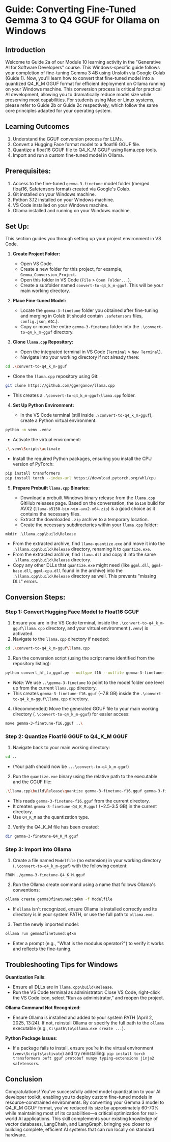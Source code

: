 # Guide: Converting Fine-Tuned Gemma 3 to Q4 GGUF for Ollama on Windows



## Introduction

Welcome to Guide 2a of our Module 10 learning activity in the "Generative AI for Software Developers" course. This Windows-specific guide follows your completion of fine-tuning Gemma 3 4B using Unsloth via Google Colab (Guide 1). Now, you'll learn how to convert that fine-tuned model into a quantized Q4_K_M GGUF format for efficient deployment on Ollama running on your Windows machine. This conversion process is critical for practical AI development, allowing you to dramatically reduce model size while preserving most capabilities. For students using Mac or Linux systems, please refer to Guide 2b or Guide 2c respectively, which follow the same core principles adapted for your operating system.



## Learning Outcomes

1. Understand the GGUF conversion process for LLMs.
2. Convert a Hugging Face format model to a float16 GGUF file.
3. Quantize a float16 GGUF file to Q4_K_M GGUF using llama.cpp tools.
4. Import and run a custom fine-tuned model in Ollama.



## Prerequisites:

1. Access to the fine-tuned `gemma-3-finetune` model folder (merged float16, Safetensors format) created via Google's Colab.
2. Git installed on your Windows machine.
3. Python 3.12 installed on your Windows machine.
4. VS Code installed on your Windows machine.
5. Ollama installed and running on your Windows machine.



## Set Up:

This section guides you through setting up your project environment in VS Code.

1. **Create Project Folder:**

   - Open VS Code.
   - Create a new folder for this project, for example, `Gemma_Conversion_Project`.
   - Open this folder in VS Code (`File` > `Open Folder...`).
   - Create a subfolder named `convert-to-q4_k_m-gguf`. This will be your main working directory.

2. **Place Fine-tuned Model:**
   
   - Locate the `gemma-3-finetune` folder you obtained after fine-tuning and merging in Colab (it should contain `.safetensors` files, `config.json`, etc.).
   - Copy or move the entire `gemma-3-finetune` folder into the `.\convert-to-q4_k_m-gguf` directory.
  
3. **Clone `llama.cpp` Repository:**
   
   - Open the integrated terminal in VS Code (`Terminal` > `New Terminal`).
   - Navigate into your working directory if not already there:

```bash
cd .\convert-to-q4_k_m-gguf 
```

   - Clone the `llama.cpp` repository using Git:

```bash
git clone https://github.com/ggerganov/llama.cpp 
```

   - This creates a `.\convert-to-q4_k_m-gguf\llama.cpp` folder.

4. **Set Up Python Environment:**
   
   - In the VS Code terminal (still inside `.\convert-to-q4_k_m-gguf`), create a Python virtual environment:

```bash
python -m venv .venv 
```

   - Activate the virtual environment:

```bash
.\.venv\Scripts\activate 
```

   - Install the required Python packages, ensuring you install the CPU version of PyTorch:

```bash
pip install transformers 
pip install torch --index-url https://download.pytorch.org/whl/cpu 
```

5. **Prepare Prebuilt `llama.cpp` Binaries:**
   
   - Download a prebuilt Windows binary release from the `llama.cpp` GitHub releases page. Based on the conversation, the `b5150` build for AVX2 (`llama-b5150-bin-win-avx2-x64.zip`) is a good choice as it contains the necessary files.
   - Extract the downloaded `.zip` archive to a temporary location.
   - Create the necessary subdirectories within your `llama.cpp` folder:

```
mkdir .\llama.cpp\build\Release 
```

   - From the extracted archive, find `llama-quantize.exe` and move it into the `.\llama.cpp\build\Release` directory, renaming it to `quantize.exe`.
   - From the extracted archive, find `llama.dll` and copy it into the same `.\llama.cpp\build\Release` directory.
   - Copy any other DLLs that `quantize.exe` might need (like `ggml.dll`, `ggml-base.dll`, `ggml-cpu.dll` found in the archive) into the `.\llama.cpp\build\Release` directory as well. This prevents "missing DLL" errors.



## Conversion Steps:

### Step 1: Convert Hugging Face Model to Float16 GGUF

1. Ensure you are in the VS Code terminal, inside the `.\convert-to-q4_k_m-gguf\llama.cpp` directory, and your virtual environment (`.venv`) is activated.
2. Navigate to the `llama.cpp` directory if needed:
   
```bash
cd .\convert-to-q4_k_m-gguf\llama.cpp 
```

3. Run the conversion script (using the script name identified from the repository listing):
   
```bash
python convert_hf_to_gguf.py --outtype f16 --outfile gemma-3-finetune-f16.gguf ..\gemma-3-finetune 
```

   - _Note:_ We use `..\gemma-3-finetune` to point to the model folder one level up from the current `llama.cpp` directory.
   - This creates `gemma-3-finetune-f16.gguf` (~7.8 GB) inside the `.\convert-to-q4_k_m-gguf\llama.cpp` directory.

4. (Recommended) Move the generated GGUF file to your main working directory (`.\convert-to-q4_k_m-gguf`) for easier access:
   
```bash
move gemma-3-finetune-f16.gguf ..\ 
```



### Step 2: Quantize Float16 GGUF to Q4_K_M GGUF

1. Navigate back to your main working directory:
   
```bash
cd .. 
```

- (Your path should now be `...\convert-to-q4_k_m-gguf`)


2. Run the `quantize.exe` binary using the relative path to the executable and the GGUF file:

```bash
.\llama.cpp\build\Release\quantize gemma-3-finetune-f16.gguf gemma-3-finetune-Q4_K_M.gguf Q4_K_M 
```

   - This reads `gemma-3-finetune-f16.gguf` from the current directory.
   - It creates `gemma-3-finetune-Q4_K_M.gguf` (~2.5-3.5 GB) in the current directory.
   - Use `Q4_K_M` as the quantization type.  

3. Verify the Q4_K_M file has been created:

```bash
dir gemma-3-finetune-Q4_K_M.gguf 
```



### Step 3: Import into Ollama

1. Create a file named `Modelfile` (no extension) in your working directory (`.\convert-to-q4_k_m-gguf`) with the following content:

```plaintext
FROM ./gemma-3-finetune-Q4_K_M.gguf 
```

2. Run the Ollama create command using a name that follows Ollama's conventions:
   
```bash
ollama create gemma3finetuned:q4km -f Modelfile 
```

   - If `ollama` isn't recognized, ensure Ollama is installed correctly and its directory is in your system PATH, or use the full path to `ollama.exe`.

3. Test the newly imported model:
   
```bash
ollama run gemma3finetuned:q4km 
```

   - Enter a prompt (e.g., "What is the modulus operator?") to verify it works and reflects the fine-tuning.



## Troubleshooting Tips for Windows

**Quantization Fails**:

- Ensure all DLLs are in `llama.cpp\build\Release`.
- Run the VS Code terminal as administrator: Close VS Code, right-click the VS Code icon, select “Run as administrator,” and reopen the project.

**Ollama Command Not Recognized**:

- Ensure Ollama is installed and added to your system PATH (April 2, 2025, 13:24). If not, reinstall Ollama or specify the full path to the `ollama` executable (e.g., `C:\path\to\ollama.exe create ...`).

**Python Package Issues**:

- If a package fails to install, ensure you’re in the virtual environment (`venv\Scripts\activate`) and try reinstalling: `pip install torch transformers peft gguf protobuf numpy typing-extensions jinja2 safetensors`.



## Conclusion

Congratulations! You've successfully added model quantization to your AI developer toolkit, enabling you to deploy custom fine-tuned models in resource-constrained environments. By converting your Gemma 3 model to Q4_K_M GGUF format, you've reduced its size by approximately 60-70% while maintaining most of its capabilities—a critical optimization for real-world AI applications. This skill complements your existing knowledge of vector databases, LangChain, and LangGraph, bringing you closer to building complete, efficient AI systems that can run locally on standard hardware.
